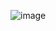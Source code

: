 ![image](https://github.com/GabrielCairesDev/exemplo_sqflite/assets/87619428/a5f732f3-5973-4650-a1d8-760d9e61cc36)
